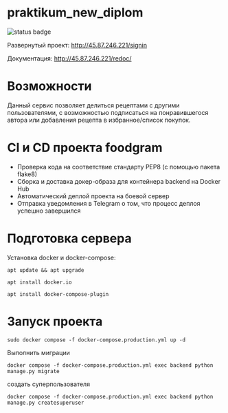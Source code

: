 # praktikum_new_diplom

![status badge](https://github.com/ibonish/foodgram-project-react/actions/workflows/main.yaml/badge.svg)

Развернутый проект:
http://45.87.246.221/signin

Документация:
http://45.87.246.221/redoc/

# Возможности 
Данный сервис позволяет делиться рецептами с другими пользователями, с возможностью подписаться на понравившегося автора или добавления рецепта в избранное/список покупок.

# CI и CD проекта foodgram
* Проверка кода на соответствие стандарту PEP8 (с помощью пакета flake8) 
* Сборка и доставка докер-образа для контейнера backend на Docker Hub
* Автоматический деплой проекта на боевой сервер
* Отправка уведомления в Telegram о том, что процесс деплоя успешно завершился


# Подготовка сервера
Установка docker и docker-compose:
```
apt update && apt upgrade
```
```
apt install docker.io
```
```
apt install docker-compose-plugin
```

# Запуск проекта
```
sudo docker compose -f docker-compose.production.yml up -d
```

Выполнить миграции
```
docker compose -f docker-compose.production.yml exec backend python manage.py migrate
```

создать суперпользователя
```
docker compose -f docker-compose.production.yml exec backend python manage.py createsuperuser
```
